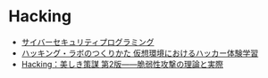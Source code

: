# Hacking
- [サイバーセキュリティプログラミング](https://www.oreilly.co.jp/books/9784873119731/)
- [ハッキング・ラボのつくりかた 仮想環境におけるハッカー体験学習](https://www.shoeisha.co.jp/book/detail/9784798155302)
- [Hacking：美しき策謀 第2版――脆弱性攻撃の理論と実際](https://www.oreilly.co.jp/books/9784873115146/)
